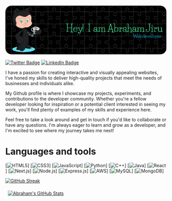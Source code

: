 [![Abraham's GitHub Banner](./github-header-image.png)](https://braydoncoyer.dev)


[![Twitter Badge](https://img.shields.io/badge/Twitter-Profile-informational?style=flat&logo=twitter&logoColor=white&color=1CA2F1)](https://twitter.com/abrahamwjiru)
[![LinkedIn Badge](https://img.shields.io/badge/LinkedIn-Profile-informational?style=flat&logo=linkedin&logoColor=white&color=0D76A8)](https://www.linkedin.com/in/abraham-wari/)

I have a passion for creating interactive and visually appealing websites, I've honed my skills to deliver high-quality projects that meet the needs of businesses and individuals alike.

My Github profile is where I showcase my projects, experiments, and contributions to the developer community. Whether you're a fellow developer looking for inspiration or a potential client interested in seeing my work, you'll find plenty of examples of my skills and experience here.

Feel free to take a look around and get in touch if you'd like to collaborate or have any questions. I'm always eager to learn and grow as a developer, and I'm excited to see where my journey takes me next!


# Languages and tools
[![HTML5](https://img.shields.io/badge/-HTML5-E34F26?style=flat-square&logo=html5&logoColor=white)]
[![CSS3](https://img.shields.io/badge/-CSS3-1572B6?style=flat-square&logo=css3&logoColor=white)]
[![JavaScript](https://img.shields.io/badge/-JavaScript-F7DF1E?style=flat-square&logo=javascript&logoColor=black)]
[![Python](https://img.shields.io/badge/-Python-3776AB?style=flat-square&logo=python&logoColor=white)]
[![C++](https://img.shields.io/badge/-C++-00599C?style=flat-square&logo=c%2B%2B&logoColor=white)]
[![Java](https://img.shields.io/badge/-Java-007396?style=flat-square&logo=java&logoColor=white)]
[![React](https://img.shields.io/badge/-React-61DAFB?style=flat-square&logo=react&logoColor=white)]
[![Next.js](https://img.shields.io/badge/-Next.js-000000?style=flat-square&logo=next.js&logoColor=white)]
[![Node.js](https://img.shields.io/badge/-Node.js-339933?style=flat-square&logo=node.js&logoColor=white)]
[![Express.js](https://img.shields.io/badge/-Express.js-000000?style=flat-square&logo=express&logoColor=white)]
[![AWS](https://img.shields.io/badge/-AWS-232F3E?style=flat-square&logo=amazon-aws&logoColor=white)]
[![MySQL](https://img.shields.io/badge/-MySQL-4479A1?style=flat-square&logo=mysql&logoColor=white)]
[![MongoDB](https://img.shields.io/badge/-MongoDB-47A248?style=flat-square&logo=mongodb&logoColor=white)]




[![GitHub Streak](https://streak-stats.demolab.com/?user=abrahamwari)](https://git.io/streak-stats)



<a href="https://github.com/abrahamwari">
  <img align="center" style="margin:0.5rem" src="https://github-readme-stats.vercel.app/api?username=abrahamwari&show_icons=true&line_height=27&count_private=true&title_color=ffffff&text_color=c9cacc&icon_color=4AB097&bg_color=1A2B34" alt="Abraham's GitHub Stats" />
</a>
